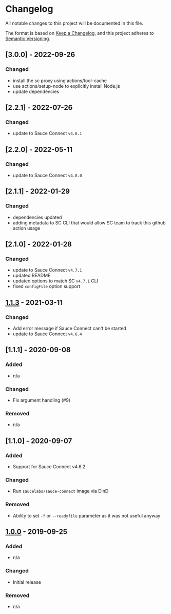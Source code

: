 # Changelog
All notable changes to this project will be documented in this file.

The format is based on [Keep a Changelog](https://keepachangelog.com/en/1.0.0/), and this project adheres to [Semantic Versioning](https://semver.org/spec/v2.0.0.html).

## [3.0.0] - 2022-09-26

### Changed
- install the sc proxy using actions/tool-cache
- use actions/setup-node to explicitly install Node.js
- update dependencies

## [2.2.1] - 2022-07-26

### Changed
- update to Sauce Connect `v4.8.1`

## [2.2.0] - 2022-05-11

### Changed
- update to Sauce Connect `v4.8.0`

## [2.1.1] - 2022-01-29

### Changed
- dependencies updated
- adding metadata to SC CLI that would allow SC team to track this github action usage

## [2.1.0] - 2022-01-28

### Changed
- update to Sauce Connect `v4.7.1`
- updated README
- updated options to match SC `v4.7.1` CLI
- fixed `configFile` option support

## [1.1.3] - 2021-03-11

### Changed
- Add error message if Sauce Connect can't be started
- update to Sauce Connect `v4.6.4`

[1.1.3]: https://github.com/saucelabs/sauce-connect-action/compare/1.1.2...1.1.3

## [1.1.1] - 2020-09-08

### Added
- n/a

### Changed
- Fix argument handling (#9)

### Removed
- n/a

[1.0.0]: https://github.com/saucelabs/sauce-connect-action/compare/1.1.0...1.1.1

## [1.1.0] - 2020-09-07

### Added
- Support for Sauce Connect v4.6.2

### Changed
- Run `saucelabs/sauce-connect` image via DinD

### Removed
- Ability to set `-f` or `--readyfile` parameter as it was not useful anyway

[1.0.0]: https://github.com/saucelabs/sauce-connect-action/compare/1.0.0...1.1.0

## [1.0.0] - 2019-09-25

### Added
- n/a

### Changed
- Initial release

### Removed
- n/a

[1.0.0]: https://github.com/saucelabs/sauce-connect-action/compare/1.0.0...1.0.0
